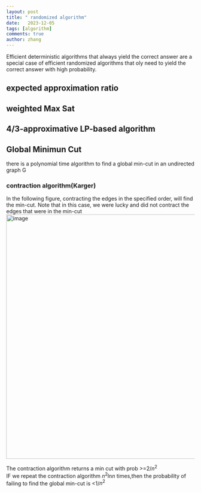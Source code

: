 ```yaml
---
layout: post
title: " randomized algorithm"
date:   2023-12-05
tags: [algorithm]
comments: true
author: zhang
---
```

Efficient deterministic algorithms that always yield the correct answer are a special case of efficient randomized algorithms that oly need to yield the correct answer with high probability.  

## expected approximation ratio


## weighted Max Sat
## 4/3-approximative LP-based algorithm

## Global Minimun Cut
there is a polynomial time algorithm to find a global min-cut in an undirected graph G

### contraction algorithm(Karger)
In the following figure, contracting the edges in the specified order, will find the min-cut. Note that in this
case, we were lucky and did not contract the edges that were in the min-cut  
<img width="653" alt="image" src="https://github.com/zhang-mickey/zhang-mickey.github.io/assets/145342600/eac9451f-ad74-46cb-89e5-9540453ef666">   

The contraction algorithm returns a min cut with prob >=2/$n^2$  
IF we repeat the contraction algorithm $n^2$ln$n$ times,then the probability of failing to find the global min-cut is <1/$n^2$





